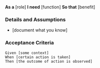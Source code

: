 **As a** [role] 
**I need** [function] 
**So that** [benefit] 
 
### Details and Assumptions
 * [document what you know] 
### Acceptance Criteria 
```gherkin 
Given [some context]
When [certain action is taken]
Then [the outcome of action is observed]
